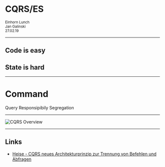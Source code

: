 <!-- .slide: data-background="#000000" -->

# CQRS/ES

<small>Einhorn Lunch<br/>Jan Galinski<br/>27.02.19</small>

---

## Code is easy
## State is <red>hard</red>

---

# **C**ommand
Query
Responsipibily
Segregation

---

![CQRS Overview](https://heise.cloudimg.io/width/610/q80.png-lossy-80.webp-lossy-80.foil1/_www-heise-de_/developer/imgs/06/9/7/9/0/2/0/abb2-8f91b55dc4f69adb.png)

---

## Links

* [Heise - CQRS neues Architekturprinzip zur Trennung von Befehlen und Abfragen](https://www.heise.de/developer/artikel/CQRS-neues-Architekturprinzip-zur-Trennung-von-Befehlen-und-Abfragen-1797489.html)
